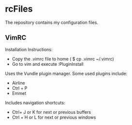 # rcFiles
The repository contains my configuration files.

## VimRC
Installation Instructions:
* Copy the .vimrc file to home ( $ cp .vimrc ~/.vimrc)
* Go to vim and execute :PluginInstall

Uses the Vundle plugin manager.
Some used plugins include:
* Airline
* Ctrl + P
* Emmet

Includes navigation shortcuts:
* Ctrl+ J or K for next or previous buffers
* Ctrl + H or L for next or previous windows
